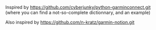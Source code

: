 Inspired by https://github.com/cyberjunky/python-garminconnect.git (where you can find a not-so-complete dictionnary, and an example)  

Also inspired by https://github.com/n-kratz/garmin-notion.git 


